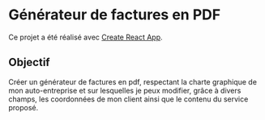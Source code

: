 # Générateur de factures en PDF

Ce projet a été réalisé avec [Create React App](https://github.com/facebook/create-react-app).

## Objectif

Créer un générateur de factures en pdf, respectant la charte graphique de mon auto-entreprise et sur lesquelles je peux modifier, grâce à divers champs, les coordonnées de mon client ainsi que le contenu du service proposé.